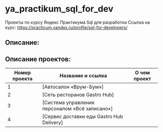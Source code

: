 # ya_practikum_sql_for_dev
Проекты по курсу Яндекс Практикума Sql  для разработки
Ссылка на курс: https://practicum.yandex.ru/profile/sql-for-developers/

## Описание:

## Описание проектов:
| Номер проекта | Название и ссылка | О чем проект                                                     |
|---------------|-------------------|------------------------------------------------------------------|
|1              |[Автосалон «Врум-Бум»]|
|2              |[Сеть ресторанов Gastro Hub]|
|3              |[Система управления персоналом «Всё записано»]|
|4              |[Cервис доставки еды Gastro Hub Delivery]|

